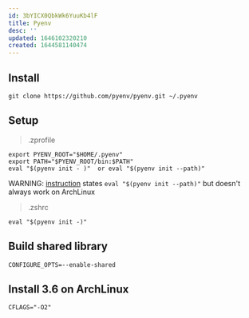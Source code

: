 ```yaml
---
id: 3bYICX0QbkWk6YuuKb4lF
title: Pyenv
desc: ''
updated: 1646102320210
created: 1644581140474
---
```


## Install

```
git clone https://github.com/pyenv/pyenv.git ~/.pyenv
```

## Setup
> .zprofile

```
export PYENV_ROOT="$HOME/.pyenv"
export PATH="$PYENV_ROOT/bin:$PATH"
eval "$(pyenv init - )"  or eval "$(pyenv init --path)"
```

WARNING: [instruction](https://github.com/pyenv/pyenv) states `eval "$(pyenv init --path)"` but doesn't always work on ArchLinux

> .zshrc

```
eval "$(pyenv init -)"
```

## Build shared library
```
CONFIGURE_OPTS=--enable-shared
```

## Install 3.6 on ArchLinux

```
CFLAGS="-O2"
```
